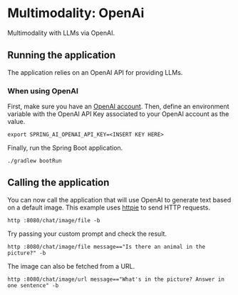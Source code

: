 # Multimodality: OpenAi

Multimodality with LLMs via OpenAI.

## Running the application

The application relies on an OpenAI API for providing LLMs.

### When using OpenAI

First, make sure you have an [OpenAI account](https://platform.openai.com/signup).
Then, define an environment variable with the OpenAI API Key associated to your OpenAI account as the value.

```shell
export SPRING_AI_OPENAI_API_KEY=<INSERT KEY HERE>
```

Finally, run the Spring Boot application.

```shell
./gradlew bootRun
```

## Calling the application

You can now call the application that will use OpenAI to generate text based on a default image.
This example uses [httpie](https://httpie.io) to send HTTP requests.

```shell
http :8080/chat/image/file -b
```

Try passing your custom prompt and check the result.

```shell
http :8080/chat/image/file message=="Is there an animal in the picture?" -b
```

The image can also be fetched from a URL.

```shell
http :8080/chat/image/url message=="What's in the picture? Answer in one sentence" -b
```
